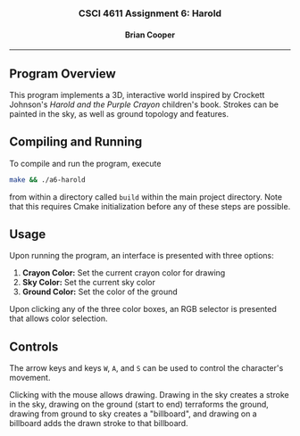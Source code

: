 <center>
<h3>CSCI 4611 Assignment 6: Harold</h3>
<h4>Brian Cooper</h4>
<hr>
</center>

## Program Overview
This program implements a 3D, interactive world inspired by Crockett Johnson's *Harold and the Purple Crayon* children's book. Strokes can be painted in the sky, as well as ground topology and features.

## Compiling and Running
To compile and run the program, execute
```sh
make && ./a6-harold
```
from within a directory called `build` within the main project directory. Note that this requires Cmake initialization before any of these steps are possible.

## Usage
Upon running the program, an interface is presented with three options:
  1. **Crayon Color:** Set the current crayon color for drawing
  2. **Sky Color:** Set the current sky color
  3. **Ground Color:** Set the color of the ground

Upon clicking any of the three color boxes, an RGB selector is presented that allows color selection.

## Controls
The arrow keys and keys `W`, `A`, and `S` can be used to control the character's movement.

Clicking with the mouse allows drawing. Drawing in the sky creates a stroke in the sky, drawing on the ground (start to end) terraforms the ground, drawing from ground to sky creates a "billboard", and drawing on a billboard adds the drawn stroke to that billboard.
